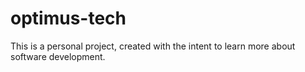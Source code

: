 # optimus-tech
This is a personal project, created with the intent to learn more about software development.
